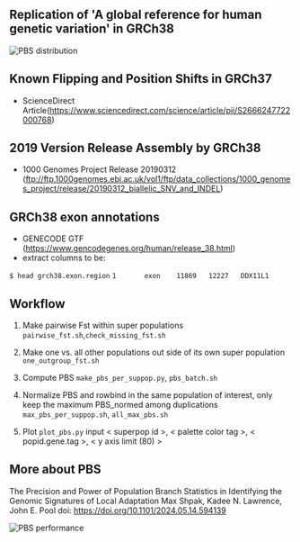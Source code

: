 ## Replication of 'A global reference for human genetic variation' in GRCh38

![PBS distribution](https://media.springernature.com/full/springer-static/image/art%3A10.1038%2Fnature15393/MediaObjects/41586_2015_Article_BFnature15393_Fig3_HTML.jpg?as=webp)

## Known Flipping and Position Shifts in GRCh37

- ScienceDirect Article(https://www.sciencedirect.com/science/article/pii/S2666247722000768)

## 2019 Version Release Assembly by GRCh38

- 1000 Genomes Project Release 20190312 (ftp://ftp.1000genomes.ebi.ac.uk/vol1/ftp/data_collections/1000_genomes_project/release/20190312_biallelic_SNV_and_INDEL)

## GRCh38 exon annotations

- GENECODE GTF (https://www.gencodegenes.org/human/release_38.html)
- extract columns to be:

`$ head grch38.exon.region`
`1       exon    11869   12227   DDX11L1`

## Workflow
1. Make pairwise Fst within super populations `pairwise_fst.sh`,`check_missing_fst.sh`

2. Make one vs. all other populations out side of its own super population `one_outgroup_fst.sh`

3. Compute PBS `make_pbs_per_suppop.py`, `pbs_batch.sh`

4. Normalize PBS and rowbind in the same population of interest, only keep the maximum PBS_normed among duplications `max_pbs_per_suppop.sh`, `all_max_pbs.sh`

5. Plot `plot_pbs.py` input < superpop id >, < palette color tag >, < popid.gene.tag >, < y axis limit (80) >


## More about PBS
The Precision and Power of Population Branch Statistics in Identifying the Genomic Signatures of Local Adaptation
Max Shpak, Kadee N. Lawrence, John E. Pool doi: https://doi.org/10.1101/2024.05.14.594139

![PBS performance](https://www.biorxiv.org/content/biorxiv/early/2024/05/17/2024.05.14.594139/F1.large.jpg?width=800&height=600&carousel=1)


